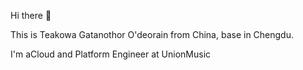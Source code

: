 Hi there 👋

This is Teakowa Gatanothor O'deorain from China, base in Chengdu.

I'm aCloud and Platform Engineer at UnionMusic

